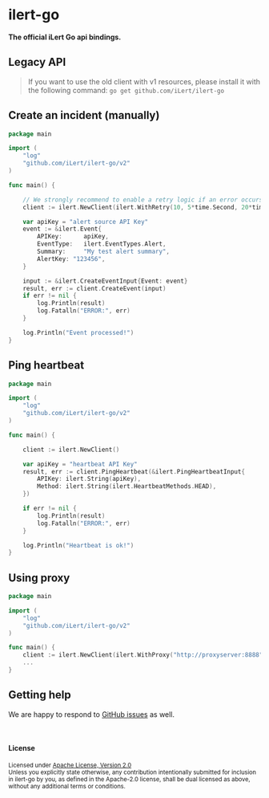 # ilert-go

**The official iLert Go api bindings.**

## Legacy API

> If you want to use the old client with v1 resources, please install it with the following command: `go get github.com/iLert/ilert-go`


## Create an incident (manually)

```go
package main

import (
	"log"
	"github.com/iLert/ilert-go/v2"
)

func main() {

	// We strongly recommend to enable a retry logic if an error occurs
	client := ilert.NewClient(ilert.WithRetry(10, 5*time.Second, 20*time.Second))

	var apiKey = "alert source API Key"
	event := &ilert.Event{
		APIKey:      apiKey,
		EventType:   ilert.EventTypes.Alert,
		Summary:     "My test alert summary",
		AlertKey: "123456",
	}

	input := &ilert.CreateEventInput{Event: event}
	result, err := client.CreateEvent(input)
	if err != nil {
		log.Println(result)
		log.Fatalln("ERROR:", err)
	}

	log.Println("Event processed!")
}
```

## Ping heartbeat

```go
package main

import (
	"log"
	"github.com/iLert/ilert-go/v2"
)

func main() {

	client := ilert.NewClient()

	var apiKey = "heartbeat API Key"
	result, err := client.PingHeartbeat(&ilert.PingHeartbeatInput{
		APIKey: ilert.String(apiKey),
		Method: ilert.String(ilert.HeartbeatMethods.HEAD),
	})

	if err != nil {
		log.Println(result)
		log.Fatalln("ERROR:", err)
	}

	log.Println("Heartbeat is ok!")
}
```

## Using proxy

```go
package main

import (
	"log"
	"github.com/iLert/ilert-go/v2"
)

func main() {
	client := ilert.NewClient(ilert.WithProxy("http://proxyserver:8888"))
	...
}
```

## Getting help

We are happy to respond to [GitHub issues][issues] as well.

[issues]: https://github.com/iLert/ilert-go/issues/new

<br>

#### License

<sup>
Licensed under <a href="LICENSE">Apache License, Version
2.0</a>
</sup>

<br>

<sub>
Unless you explicitly state otherwise, any contribution intentionally submitted for inclusion in ilert-go by you, as defined in the Apache-2.0 license, shall be dual licensed as above, without any additional terms or conditions.
</sub>
